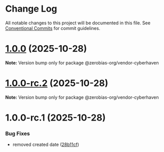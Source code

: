 # Change Log

All notable changes to this project will be documented in this file.
See [Conventional Commits](https://conventionalcommits.org) for commit guidelines.

# [1.0.0](https://github.com/zerobias-org/vendor/compare/@zerobias-org/vendor-cyberhaven@1.0.0-rc.2...@zerobias-org/vendor-cyberhaven@1.0.0) (2025-10-28)

**Note:** Version bump only for package @zerobias-org/vendor-cyberhaven





# [1.0.0-rc.2](https://github.com/zerobias-org/vendor/compare/@zerobias-org/vendor-cyberhaven@1.0.0-rc.1...@zerobias-org/vendor-cyberhaven@1.0.0-rc.2) (2025-10-28)

**Note:** Version bump only for package @zerobias-org/vendor-cyberhaven





# 1.0.0-rc.1 (2025-10-28)


### Bug Fixes

* removed created date ([28b11cf](https://github.com/zerobias-org/vendor/commit/28b11cf2563e9cdadd4b1dc83edd60d2fcd01df0))
